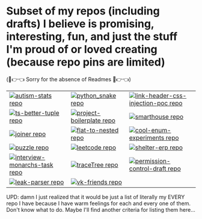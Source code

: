 # Subset of my repos (including drafts) I believe is promising, interesting, fun, and just the stuff I'm proud of or loved creating  (because repo pins are limited)

(🥺👉👈 Sorry for the absence of Readmes 🥺👉👈)

<!-- REPO-TABLE-INJECT-START -->
||||
|---|---|---|
|[![autism-stats repo](https://github-readme-stats.vercel.app/api/pin/?username=nikelborm&repo=autism-stats&theme=vue-dark)](https://github.com/nikelborm/autism-stats)|[![python_snake repo](https://github-readme-stats.vercel.app/api/pin/?username=nikelborm&repo=python_snake&theme=vue-dark)](https://github.com/nikelborm/python_snake)|[![link-header-css-injection-poc repo](https://github-readme-stats.vercel.app/api/pin/?username=nikelborm&repo=link-header-css-injection-poc&theme=vue-dark)](https://github.com/nikelborm/link-header-css-injection-poc)|
|[![ts-better-tuple repo](https://github-readme-stats.vercel.app/api/pin/?username=nikelborm&repo=ts-better-tuple&theme=vue-dark)](https://github.com/nikelborm/ts-better-tuple)|[![project-boilerplate repo](https://github-readme-stats.vercel.app/api/pin/?username=nikelborm&repo=project-boilerplate&theme=vue-dark)](https://github.com/nikelborm/project-boilerplate)|[![smarthouse repo](https://github-readme-stats.vercel.app/api/pin/?username=nikelborm&repo=smarthouse&theme=vue-dark)](https://github.com/nikelborm/smarthouse)|
|[![joiner repo](https://github-readme-stats.vercel.app/api/pin/?username=nikelborm&repo=joiner&theme=vue-dark)](https://github.com/nikelborm/joiner)|[![flat-to-nested repo](https://github-readme-stats.vercel.app/api/pin/?username=nikelborm&repo=flat-to-nested&theme=vue-dark)](https://github.com/nikelborm/flat-to-nested)|[![cool-enum-experiments repo](https://github-readme-stats.vercel.app/api/pin/?username=nikelborm&repo=cool-enum-experiments&theme=vue-dark)](https://github.com/nikelborm/cool-enum-experiments)|
|[![puzzle repo](https://github-readme-stats.vercel.app/api/pin/?username=nikelborm&repo=puzzle&theme=vue-dark)](https://github.com/nikelborm/puzzle)|[![leetcode repo](https://github-readme-stats.vercel.app/api/pin/?username=nikelborm&repo=leetcode&theme=vue-dark)](https://github.com/nikelborm/leetcode)|[![shelter-erp repo](https://github-readme-stats.vercel.app/api/pin/?username=nikelborm&repo=shelter-erp&theme=vue-dark)](https://github.com/nikelborm/shelter-erp)|
|[![interview-monarchs-task repo](https://github-readme-stats.vercel.app/api/pin/?username=nikelborm&repo=interview-monarchs-task&theme=vue-dark)](https://github.com/nikelborm/interview-monarchs-task)|[![traceTree repo](https://github-readme-stats.vercel.app/api/pin/?username=nikelborm&repo=traceTree&theme=vue-dark)](https://github.com/nikelborm/traceTree)|[![permission-control-draft repo](https://github-readme-stats.vercel.app/api/pin/?username=nikelborm&repo=permission-control-draft&theme=vue-dark)](https://github.com/nikelborm/permission-control-draft)|
|[![leak-parser repo](https://github-readme-stats.vercel.app/api/pin/?username=nikelborm&repo=leak-parser&theme=vue-dark)](https://github.com/nikelborm/leak-parser)|[![vk-friends repo](https://github-readme-stats.vercel.app/api/pin/?username=nikelborm&repo=vk-friends&theme=vue-dark)](https://github.com/nikelborm/vk-friends)|
<!-- REPO-TABLE-INJECT-END -->

UPD: damn I just realized that it would be just a list of literally my EVERY repo I have because I have warm feelings for each and every one of them. Don't know what to do. Maybe I'll find another criteria for listing them here...
